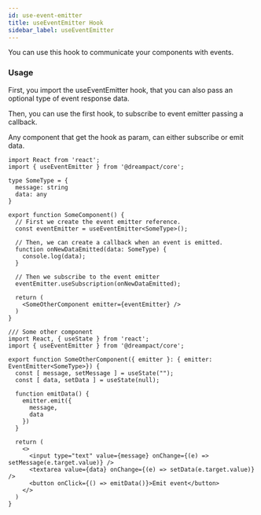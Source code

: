 ```yaml
---
id: use-event-emitter
title: useEventEmitter Hook
sidebar_label: useEventEmitter
---
```


You can use this hook to communicate your components with events.

### Usage

First, you import the useEventEmitter hook, that you can also pass an optional type of event response data.

Then, you can use the first hook, to subscribe to event emitter passing a callback.

Any component that get the hook as param, can either subscribe or emit data.

```tsx
import React from 'react';
import { useEventEmitter } from '@dreampact/core';

type SomeType = {
  message: string
  data: any
}

export function SomeComponent() {
  // First we create the event emitter reference.
  const eventEmitter = useEventEmitter<SomeType>();

  // Then, we can create a callback when an event is emitted.
  function onNewDataEmitted(data: SomeType) {
    console.log(data);
  }

  // Then we subscribe to the event emitter
  eventEmitter.useSubscription(onNewDataEmitted);

  return (
    <SomeOtherComponent emitter={eventEmitter} />
  )
}

/// Some other component
import React, { useState } from 'react';
import { useEventEmitter } from '@dreampact/core';

export function SomeOtherComponent({ emitter }: { emitter: EventEmitter<SomeType>}) {
  const [ message, setMessage ] = useState("");
  const [ data, setData ] = useState(null);

  function emitData() {
    emitter.emit({
      message,
      data
    })
  }

  return (
    <>
      <input type="text" value={message} onChange={(e) => setMessage(e.target.value)} />
      <textarea value={data} onChange={(e) => setData(e.target.value)} />
      <button onClick={() => emitData()}>Emit event</button>
    </>
  )
}
```